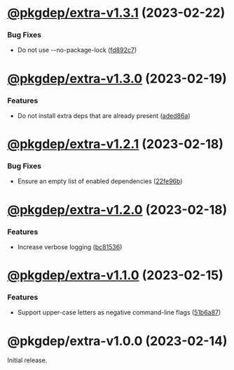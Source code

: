 # [@pkgdep/extra-v1.3.1](https://github.com/prantlf/dep-dev/compare/@pkgdep/extra-v1.3.0...@pkgdep/extra-v1.3.1) (2023-02-22)


### Bug Fixes

* Do not use --no-package-lock ([fd892c7](https://github.com/prantlf/dep-dev/commit/fd892c75bfc6fedbbc855c63b791c79a9be8a207))

# [@pkgdep/extra-v1.3.0](https://github.com/prantlf/dep-dev/compare/@pkgdep/extra-v1.2.1...@pkgdep/extra-v1.3.0) (2023-02-19)


### Features

* Do not install extra deps that are already present ([aded86a](https://github.com/prantlf/dep-dev/commit/aded86a734ec5363cefb5bb667d3d6ff57d56f84))

# [@pkgdep/extra-v1.2.1](https://github.com/prantlf/dep-dev/compare/@pkgdep/extra-v1.2.0...@pkgdep/extra-v1.2.1) (2023-02-18)


### Bug Fixes

* Ensure an empty list of enabled dependencies ([22fe96b](https://github.com/prantlf/dep-dev/commit/22fe96bdd20198bf0cd6a0e357ea3ecf03c82667))

# [@pkgdep/extra-v1.2.0](https://github.com/prantlf/dep-dev/compare/@pkgdep/extra-v1.1.0...@pkgdep/extra-v1.2.0) (2023-02-18)


### Features

* Increase verbose logging ([bc81536](https://github.com/prantlf/dep-dev/commit/bc81536d70962f2d34432d524a9f7150819db2e6))

# [@pkgdep/extra-v1.1.0](https://github.com/prantlf/dep-dev/compare/@pkgdep/extra-v1.0.0...@pkgdep/extra-v1.1.0) (2023-02-15)


### Features

* Support upper-case letters as negative command-line flags ([51b6a87](https://github.com/prantlf/dep-dev/commit/51b6a87b1940b0fc38de0a22a90558c2ed858c66))

# @pkgdep/extra-v1.0.0 (2023-02-14)

Initial release.
